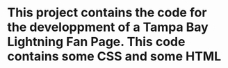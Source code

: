 # This project contains the code for the developpment of a Tampa Bay Lightning Fan Page. This code contains some CSS and some HTML
